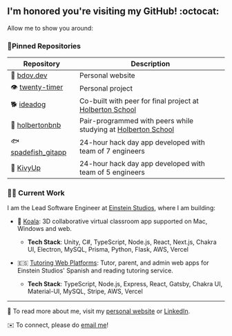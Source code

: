 ## I'm honored you're visiting my GitHub! :octocat:

Allow me to show you around:

### 📍Pinned Repositories

| Repository                                                              | Description                                                                                  |
| ----------------------------------------------------------------------- | -------------------------------------------------------------------------------------------- |
| 🦙 [bdov.dev](https://github.com/bdbaraban/bdov.dev)                    | Personal website                                                                             |
| 👁 [twenty-timer](https://github.com/bdbaraban/twenty-timer)            | Personal project                                                                             |
| 🐕 [ideadog](https://github.com/bdbaraban/ideadog)                      | Co-built with peer for final project at [Holberton School](https://holbertonschool.com)      |
| 🏡 [holbertonbnb](https://github.com/bdbaraban/holbertonbnb)            | Pair-programmed with peers while studying at [Holberton School](https://holbertonschool.com) |
| 🐟 [spadefish_gitapp](https://github.com/BennettDixon/spadefish_gitapp) | 24-hour hack day app developed with team of 7 engineers                                      |
| 🐹 [KivyUp](https://github.com/bdbaraban/KivyUp)                        | 24-hour hack day app developed with team of 5 engineers                                      |

### 👨‍💻 Current Work

I am the Lead Software Engineer at [Einstein Studios](https://www.linkedin.com/company/einstein-studios/), where I am building:

- 🐨 [Koala](https://teachwithkoala.com): 3D collaborative virtual classroom app supported on Mac, Windows and web.

  - **Tech Stack**: Unity, C#, TypeScript, Node.js, React, Next.js, Chakra UI, Electron, MySQL, Prisma, Python, Flask, AWS, Vercel

- 🇪🇸 [Tutoring Web Platforms](https://einsteinstudios.io): Tutor, parent, and admin web apps for Einstein Studios' Spanish and reading tutoring service.

  - **Tech Stack**: TypeScript, Node.js, Express, React, Gatsby, Chakra UI, Material-UI, MySQL, Stripe, AWS, Vercel

---

📖 To read more about me, visit my [personal website](https://bdov.dev) or [LinkedIn](https://linkedin.com/in/bdbaraban).

✉️ To connect, please do [email me](mailto:brennan@bdov.dev)!
